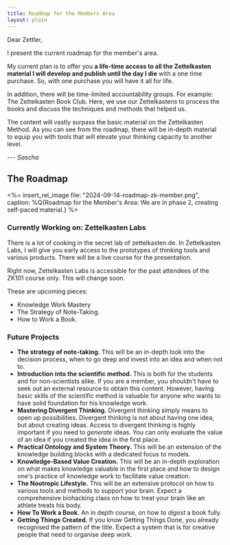 ```yaml
---
title: Roadmap for the Members Area
layout: plain
---
```


Dear Zettler,

I present the current roadmap for the member's area. 

My current plan is to offer you **a life-time access to all the Zettelkasten material I will develop and publish until the day I die** with a one time purchase. So, with one purchase you will have it all for life. 

In addition, there will be time-limited accountability groups. For example: The Zettelkasten Book Club. Here, we use our Zettelkastens to process the books and discuss the techniques and methods that helped us.

The content will vastly surpass the basic material on the Zettelkasten Method. As you can see from the roadmap, there will be in-depth material to equip you with tools that will elevate your thinking capacity to another level.

--- <i>Sascha</i>

## The Roadmap

<%= insert_rel_image file: "2024-09-14-roadmap-zk-member.png", caption: %Q{Roadmap for the Member's Area: We are in phase 2, creating self-paced material.} %>

### Currently Working on: Zettelkasten Labs

There is a lot of cooking in the secret lab of zettelkasten.de. In Zettelkasten Labs, I will give you early access to the prototypes of thinking tools and various products. There will be a live course for the presentation.

Right now, Zettelkasten Labs is accessible for the past attendees of the ZK101 course only. This will change soon.

These are upcoming pieces:

- Knowledge Work Mastery
- The Strategy of Note-Taking. 
- How to Work a Book.

### Future Projects

- **The strategy of note-taking.** This will be an in-depth look into the decision process, when to go deep and invest into an idea and when not to.
- **Introduction into the scientific method.** This is both for the students and for non-scientists alike. If you are a member, you shouldn't have to seek out an external resource to obtain this content. However, having basic skills of the scientific method is valuable for anyone who wants to have solid foundation for his knowledge work.
- **Mastering Divergent Thinking.** Divergent thinking simply means to open up possibilities. Divergent thinking is not about having one idea, but about creating ideas. Access to divergent thinking is highly important if you need to *generate* ideas. You can only evaluate the value of an idea if you created the idea in the first place. 
- **Practical Ontology and System Theory.** This will be an extension of the knowledge building blocks with a dedicated focus to models.
- **Knowledge-Based Value Creation.** This will be an in-depth exploration on what makes knowledge valuable in the first place and how to design one's practice of knowledge work to facilitate value creation.
- **The Nootropic Lifestyle.** This will be an extensive protocol on how to various tools and methods to support your brain. Expect a comprehensive biohacking class on how to treat your brain like an athlete treats his body.
- **How To Work a Book.** An in depth course, on how to *digest* a book fully.
- **Getting Things Created.** If you know Getting Things Done, you already recognised the pattern of the title. Expect a system that is for creative people that need to organise deep work. 
